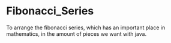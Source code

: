 # Fibonacci_Series
To arrange the fibonacci series, which has an important place in mathematics, in the amount of pieces we want with java.

